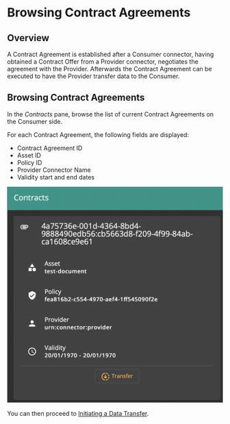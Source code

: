 # Browsing Contract Agreements

## Overview

A Contract Agreement is established after a Consumer connector, having obtained a Contract Offer from a Provider connector, negotiates the agreement with the Provider. Afterwards the Contract Agreement can be executed to have the Provider transfer data to the Consumer.

## Browsing Contract Agreements

In the *Contracts* pane, browse the list of current Contract Agreements on the Consumer side.

For each Contract Agreement, the following fields are displayed:

- Contract Agreement ID
- Asset ID
- Policy ID
- Provider Connector Name
- Validity start and end dates

![contracts-transfer](contracts-transfer.png)

You can then proceed to [Initiating a Data Transfer](initiate-transfer.md).
